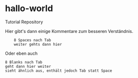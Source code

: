 # hallo-world
Tutorial Repository


Hier gibt's dann einige Kommentare zum besseren Verständnis.

        8 Spaces nach Tab
        weiter gehts dann hier

              
Oder eben auch 

	8 Blanks nach Tab
	geht dann hier weiter
	sieht ähnlich aus, enthält jedoch Tab statt Space
        
	
